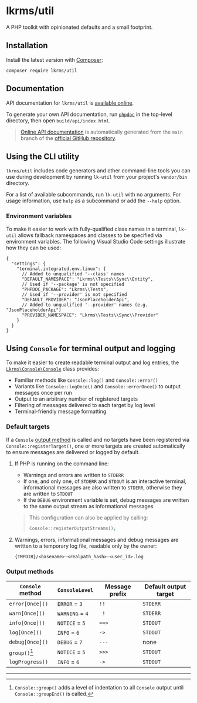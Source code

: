 # lkrms/util

A PHP toolkit with opinionated defaults and a small footprint.

## Installation

Install the latest version with [Composer](https://getcomposer.org/):

```shell
composer require lkrms/util
```

## Documentation

API documentation for `lkrms/util` is [available online][api-docs].

To generate your own API documentation, run [`phpdoc`][phpdoc] in the top-level
directory, then open `build/api/index.html`.

> [Online API documentation][api-docs] is automatically generated from the
> `main` branch of the [official GitHub repository][repo].

## Using the CLI utility

`lkrms/util` includes code generators and other command-line tools you can use
during development by running `lk-util` from your project's `vendor/bin`
directory.

For a list of available subcommands, run `lk-util` with no arguments. For usage
information, use `help` as a subcommand or add the `--help` option.

### Environment variables

To make it easier to work with fully-qualified class names in a terminal,
`lk-util` allows fallback namespaces and classes to be specified via environment
variables. The following Visual Studio Code settings illustrate how they can be
used:

```jsonc
{
  "settings": {
    "terminal.integrated.env.linux": {
      // Added to unqualified '--class' names
      "DEFAULT_NAMESPACE": "Lkrms\\Tests\\Sync\\Entity",
      // Used if '--package' is not specified
      "PHPDOC_PACKAGE": "Lkrms\\Tests",
      // Used if '--provider' is not specified
      "DEFAULT_PROVIDER": "JsonPlaceholderApi",
      // Added to unqualified '--provider' names (e.g. "JsonPlaceholderApi")
      "PROVIDER_NAMESPACE": "Lkrms\\Tests\\Sync\\Provider"
    }
  }
}
```

## Using `Console` for terminal output and logging

To make it easier to create readable terminal output and log entries, the
[`Lkrms\Console\Console`][Console.php] class provides:

- Familiar methods like `Console::log()` and `Console::error()`
- Variants like `Console::logOnce()` and `Console::errorOnce()` to output
  messages once per run
- Output to an arbitrary number of registered targets
- Filtering of messages delivered to each target by log level
- Terminal-friendly message formatting

### Default targets

If a `Console` [output method](#output-methods) is called and no targets have
been registered via `Console::registerTarget()`, one or more targets are created
automatically to ensure messages are delivered or logged by default.

1. If PHP is running on the command line:
   - Warnings and errors are written to `STDERR`
   - If one, and only one, of `STDERR` and `STDOUT` is an interactive terminal,
     informational messages are also written to `STDERR`, otherwise they are
     written to `STDOUT`
   - If the `DEBUG` environment variable is set, debug messages are written to
     the same output stream as informational messages

   > This configuration can also be applied by calling:
   >
   > ```php
   > Console::registerOutputStreams();
   > ```

2. Warnings, errors, informational messages and debug messages are written to a
   temporary log file, readable only by the owner:
   ```
   {TMPDIR}/<basename>-<realpath_hash>-<user_id>.log
   ```

### Output methods

| `Console` method  | `ConsoleLevel`  | Message prefix | Default output target |
| ----------------- | --------------- | -------------- | --------------------- |
| `error[Once]()`   | `ERROR` = `3`   | ` !! `         | `STDERR`              |
| `warn[Once]()`    | `WARNING` = `4` | `  ! `         | `STDERR`              |
| `info[Once]()`    | `NOTICE` = `5`  | `==> `         | `STDOUT`              |
| `log[Once]()`     | `INFO` = `6`    | ` -> `         | `STDOUT`              |
| `debug[Once]()`   | `DEBUG` = `7`   | `--- `         | none                  |
| `group()`[^group] | `NOTICE` = `5`  | `>>> `         | `STDOUT`              |
| `logProgress()`   | `INFO` = `6`    | ` -> `         | `STDOUT`              |

[^group]: `Console::group()` adds a level of indentation to all `Console` output
    until `Console::groupEnd()` is called.

---

[api-docs]: https://lkrms.github.io/php-util/
[phpdoc]: https://phpdoc.org/
[repo]: https://github.com/lkrms/php-util
[Console.php]: src/Console/Console.php
